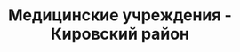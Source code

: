 ---
district_id: 6-09-0
district_name: Кировский район
title: Медицинские учреждения - Кировский район
---